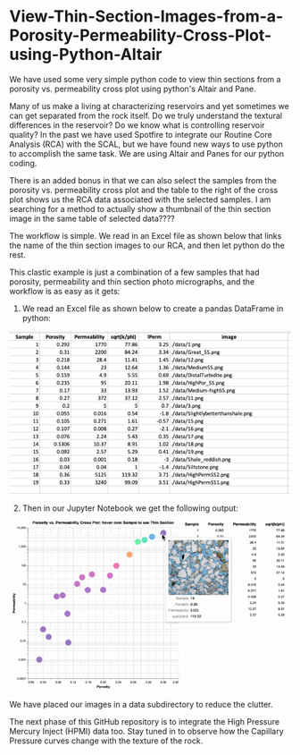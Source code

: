 # View-Thin-Section-Images-from-a-Porosity-Permeability-Cross-Plot-using-Python-Altair
We have used some very simple python code to view thin sections from a porosity vs. permeability cross plot using python's Altair and Pane.

Many of us make a living at characterizing reservoirs and yet sometimes we can get separated from the rock itself. Do we truly understand the textural differences in the reservoir? Do we know what is controlling reservoir quality? In the past we have used Spotfire to integrate our Routine Core Analysis (RCA) with the SCAL, but we have found new ways to use python to accomplish the same task. We are using Altair and Panes for our python coding. 

There is an added bonus in that we can also select the samples from the porosity vs. permeability cross plot and the table to the right of the cross plot shows us the RCA data associated with the selected samples. I am searching for a method to actually show a thumbnail of the thin section image in the same table of selected data????

The workflow is simple. We read in an Excel file as shown below that links the name of the thin section images to our RCA, and then let python do the rest. 

This clastic example is just a combination of a few samples that had porosity, permeability and thin section photo micrographs, and the workflow is as easy as it gets:

1) We read an Excel file as shown below to create a pandas DataFrame in python:

![Geolog_Image](Excel.png)

2) Then in our Jupyter Notebook we get the following output:

![Geolog_Image](sqrt_k_phi.gif)

We have placed our images in a data subdirectory to reduce the clutter.

The next phase of this GitHub repository is to integrate the High Pressure Mercury Inject (HPMI) data too. Stay tuned in to observe how the Capillary Pressure curves change with the texture of the rock. 
